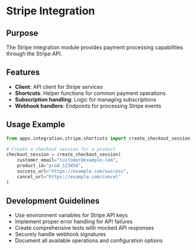 # Stripe Integration

## Purpose

The Stripe integration module provides payment processing capabilities through the Stripe API.

## Features

- **Client**: API client for Stripe services
- **Shortcuts**: Helper functions for common payment operations
- **Subscription handling**: Logic for managing subscriptions
- **Webhook handlers**: Endpoints for processing Stripe events

## Usage Example

```python
from apps.integration.stripe.shortcuts import create_checkout_session

# Create a checkout session for a product
checkout_session = create_checkout_session(
    customer_email="customer@example.com",
    product_id="prod_123456",
    success_url="https://example.com/success",
    cancel_url="https://example.com/cancel"
)
```

## Development Guidelines

- Use environment variables for Stripe API keys
- Implement proper error handling for API failures
- Create comprehensive tests with mocked API responses
- Securely handle webhook signatures
- Document all available operations and configuration options